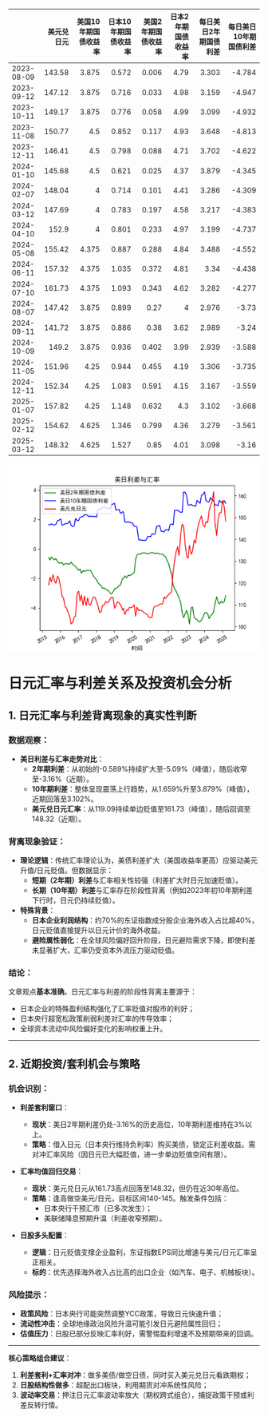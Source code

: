 |            |   美元兑日元 |   美国10年期国债收益率 |   日本10年期国债收益率 |   美国2年期国债收益率 |   日本2年期国债收益率 |   每日美日2年期国债利差 |   每日美日10年期国债利差 |
|:-----------|-------------:|-----------------------:|-----------------------:|----------------------:|----------------------:|------------------------:|-------------------------:|
| 2023-08-09 |       143.58 |                  3.875 |                  0.572 |                 0.006 |                  4.79 |                   3.303 |                   -4.784 |
| 2023-09-12 |       147.12 |                  3.875 |                  0.716 |                 0.033 |                  4.98 |                   3.159 |                   -4.947 |
| 2023-10-11 |       149.17 |                  3.875 |                  0.776 |                 0.058 |                  4.99 |                   3.099 |                   -4.932 |
| 2023-11-08 |       150.77 |                  4.5   |                  0.852 |                 0.117 |                  4.93 |                   3.648 |                   -4.813 |
| 2023-12-11 |       146.41 |                  4.5   |                  0.798 |                 0.088 |                  4.71 |                   3.702 |                   -4.622 |
| 2024-01-10 |       145.68 |                  4.5   |                  0.621 |                 0.025 |                  4.37 |                   3.879 |                   -4.345 |
| 2024-02-07 |       148.04 |                  4     |                  0.714 |                 0.101 |                  4.41 |                   3.286 |                   -4.309 |
| 2024-03-12 |       147.69 |                  4     |                  0.783 |                 0.197 |                  4.58 |                   3.217 |                   -4.383 |
| 2024-04-10 |       152.9  |                  4     |                  0.801 |                 0.233 |                  4.97 |                   3.199 |                   -4.737 |
| 2024-05-08 |       155.42 |                  4.375 |                  0.887 |                 0.288 |                  4.84 |                   3.488 |                   -4.552 |
| 2024-06-11 |       157.32 |                  4.375 |                  1.035 |                 0.372 |                  4.81 |                   3.34  |                   -4.438 |
| 2024-07-10 |       161.73 |                  4.375 |                  1.093 |                 0.343 |                  4.62 |                   3.282 |                   -4.277 |
| 2024-08-07 |       147.42 |                  3.875 |                  0.899 |                 0.27  |                  4    |                   2.976 |                   -3.73  |
| 2024-09-11 |       141.72 |                  3.875 |                  0.886 |                 0.38  |                  3.62 |                   2.989 |                   -3.24  |
| 2024-10-09 |       149.2  |                  3.875 |                  0.936 |                 0.402 |                  3.99 |                   2.939 |                   -3.588 |
| 2024-11-05 |       151.96 |                  4.25  |                  0.944 |                 0.455 |                  4.19 |                   3.306 |                   -3.735 |
| 2024-12-11 |       152.34 |                  4.25  |                  1.083 |                 0.591 |                  4.15 |                   3.167 |                   -3.559 |
| 2025-01-07 |       157.82 |                  4.25  |                  1.148 |                 0.632 |                  4.3  |                   3.102 |                   -3.668 |
| 2025-02-12 |       154.62 |                  4.625 |                  1.346 |                 0.799 |                  4.36 |                   3.279 |                   -3.561 |
| 2025-03-12 |       148.32 |                  4.625 |                  1.527 |                 0.85  |                  4.01 |                   3.098 |                   -3.16  |

![图](2025-04-18_plot.png)



# 日元汇率与利差关系及投资机会分析

## 1. 日元汇率与利差背离现象的真实性判断

### 数据观察：
- **美日利差与汇率走势对比**：
  - **2年期利差**：从初始的-0.589%持续扩大至-5.09%（峰值），随后收窄至-3.16%（近期）。
  - **10年期利差**：整体呈现震荡上行趋势，从1.659%升至3.879%（峰值），近期回落至3.102%。
  - **美元兑日元汇率**：从119.09持续单边贬值至161.73（峰值），随后回调至148.32（近期）。

### 背离现象验证：
- **理论逻辑**：传统汇率理论认为，美债利差扩大（美国收益率更高）应驱动美元升值/日元贬值。但数据显示：
  - **短期（2年期）利差**与汇率相关性较强（利差扩大时日元加速贬值）。
  - **长期（10年期）利差**与汇率存在阶段性背离（例如2023年初10年期利差下行时，日元仍持续贬值）。
- **特殊背景**：
  - **日本企业利润结构**：约70%的东证指数成分股企业海外收入占比超40%，日元贬值直接提升以日元计价的海外收益。
  - **避险属性弱化**：在全球风险偏好回升阶段，日元避险需求下降，即使利差未显著扩大，汇率仍受资本外流压力驱动贬值。

### 结论：
文章观点**基本准确**。日元汇率与利差的阶段性背离主要源于：
- 日本企业的特殊盈利结构强化了汇率贬值对股市的利好；
- 日本央行超宽松政策削弱利差对汇率的传导效率；
- 全球资本流动中风险偏好变化的影响权重上升。

---

## 2. 近期投资/套利机会与策略

### 机会识别：
- **利差套利窗口**：
  - **现状**：美日2年期利差仍处-3.16%的历史高位，10年期利差维持在3%以上。
  - **策略**：借入日元（日本央行维持负利率）购买美债，锁定正利差收益。需对冲汇率风险（因日元已大幅贬值，进一步单边贬值空间有限）。
  
- **汇率均值回归交易**：
  - **现状**：美元兑日元从161.73高点回落至148.32，但仍在近30年高位。
  - **策略**：逢高做空美元/日元，目标区间140-145。触发条件包括：
    - 日本央行干预汇市（已多次发生）；
    - 美联储降息预期升温（利差收窄预期）。

- **日股多头配置**：
  - **逻辑**：日元贬值支撑企业盈利，东证指数EPS同比增速与美元/日元汇率呈正相关。
  - **标的**：优先选择海外收入占比高的出口企业（如汽车、电子、机械板块）。

### 风险提示：
- **政策风险**：日本央行可能突然调整YCC政策，导致日元快速升值；
- **流动性冲击**：全球地缘政治风险升温可能引发日元避险属性回归；
- **估值压力**：日股已部分反映汇率利好，需警惕盈利增速不及预期带来的回调。

---

**核心策略组合建议**：
1. **利差套利+汇率对冲**：做多美债/做空日债，同时买入美元兑日元看跌期权；
2. **日股结构性做多**：超配出口板块，利用期货对冲系统性风险；
3. **波动率交易**：押注日元汇率波动率放大（期权跨式组合），捕捉政策干预或利差反转行情。